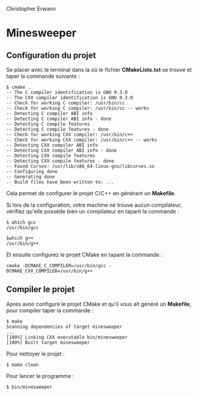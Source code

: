 Christopher
Erwann

# Minesweeper
## Configuration du projet
Se placer avec le terminal dans la où le fichier **CMakeLists.txt** se trouve et taper la commande suivante :

```
$ cmake .
-- The C compiler identification is GNU 9.3.0
-- The CXX compiler identification is GNU 9.3.0
-- Check for working C compiler: /usr/bin/cc
-- Check for working C compiler: /usr/bin/cc -- works
-- Detecting C compiler ABI info
-- Detecting C compiler ABI info - done
-- Detecting C compile features
-- Detecting C compile features - done
-- Check for working CXX compiler: /usr/bin/c++
-- Check for working CXX compiler: /usr/bin/c++ -- works
-- Detecting CXX compiler ABI info
-- Detecting CXX compiler ABI info - done
-- Detecting CXX compile features
-- Detecting CXX compile features - done
-- Found Curses: /usr/lib/x86_64-linux-gnu/libcurses.so
-- Configuring done
-- Generating done
-- Build files have been written to: ...
```

Cela permet de configurer le projet C/C++ en générant un **Makefile**.

Si lors de la configuration, votre machine ne trouve aucun compilateur, vérifiez qu'elle possède bien un compilateur en tapant la commande :

```
$ which gcc
/usr/bin/gcc

$which g++
/usr/bin/g++
```

Et ensuite configurez le projet CMake en tapant la commande :
```
cmake -DCMAKE_C_COMPILER=/usr/bin/gcc -DCMAKE_CXX_COMPILER=/usr/bin/g++
```

## Compiler le projet
Apres avoir configuré le projet CMake et qu'il vous ait généré un **Makefile**, pour compiler taper la commande :

```
$ make
Scanning dependencies of target minesweeper
...
[100%] Linking CXX executable bin/minesweeper
[100%] Built target minesweeper
```

Pour nettoyer le projet : 

```
$ make clean
```

Pour lancer le programme : 
```
$ bin/minesweeper
```